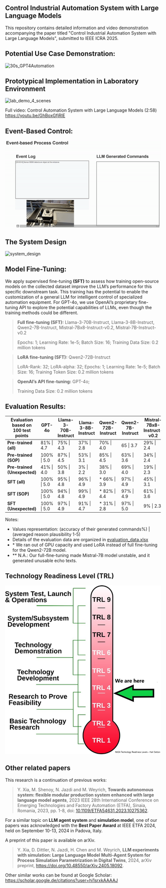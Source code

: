 ## Control Industrial Automation System with Large Language Models
This repository contains detailed information and video demonstration accompanying the paper titled "Control Industrial Automation System with Large Language Models", submitted to IEEE ICRA 2025.

## Potential Use Case Demonstration:
![30s_GPT4Automation](https://github.com/YuchenXia/GPT4IndustrialAutomation/assets/39265101/b4b700fa-5262-44a3-9fdd-6eb4930dae23)

## Prototypical Implementation in Laboratory Environment
![lab_demo_4_scenes](lab_demo_4_scenes.gif)

Full video: Control Automation System with Large Language Models (2:58) https://youtu.be/GhBoxGfjRIE


## Event-Based Control:
![event_based_control](event_based_control.gif)

## The System Design
![system_design](system_design.gif)

## Model Fine-Tuning:
We apply supervised fine-tuning **(SFT)** to assess how training open-source models on the collected dataset improve the LLM’s performance for this specific downstream task. This training has the potential to enable the customization of a general LLM for intelligent control of specialized automation equipment. For GPT-4o, we use OpenAI’s proprietary fine-tuning API to explore the potential capabilities of LLMs, even though the training methods could be different.

>**Full fine-tuning (SFT):** Llama-3-70B-Instruct, Llama-3-8B-Instruct, Qwen2-7B-Instruct, Mistral-7Bx8-Instruct-v0.2, Mistral-7B-Instruct-v0.2
>
> Epochs: 1; Learning Rate: 1e-5; Batch Size: 16; Training Data Size: 0.2 million tokens

>**LoRA fine-tuning (SFT):** Qwen2-72B-Instruct
>
>LoRA-Rank: 32; LoRA-alpha: 32; Epochs: 1; Learning Rate: 1e-5; Batch Size: 16; Training Token Size: 0.2 million tokens

>**OpenAI’s API fine-tuning:** GPT-4o;
>
>Training Data Size: 0.2 million tokens


## Evaluation Results:
| Evaluation based on 100 test points | GPT-4o | Llama-3-70B-Instruct | Llama-3-8B-Instruct | Qwen2-72B-Instruct | Qwen2-7B-Instruct | Mistral-7Bx8-Instruct-v0.2 | Mistral-7B-Instruct-v0.2 |
|----------------------------------------|--------|----------------------|---------------------|--------------------|-------------------|-----------------------------|--------------------------|
| **Pre-trained (all)**                  | 81% \| 4.7 | 75% \| 4.3           | 37% \| 2.8          | 70% \| 4.0         | 65 \| 3.7         | 29% \| 2.4                  | 45% \| 2.9               |
| **Pre-trained (SOP)**                  | 100% \| 5.0 | 87% \| 4.5           | 53% \| 3.1          | 85% \| 4.5         | 63% \| 3.6        | 34% \| 2.4                  | 37% \| 2.5               |
| **Pre-trained (Unexpected)**           | 41% \| 4.0 | 50% \| 3.8           | 3% \| 2.2           | 38% \| 3.0         | 69% \| 4.0        | 19% \| 2.3                  | 63% \| 3.7               |
| **SFT (all)**                          | 100% \| 5.0 | 95% \| 4.8           | 96% \| 4.9          | * 66% \| 3.9       | 97% \| 4.9        | 45% \| 3.1                  | \*\*N.A.                 |
| **SFT (SOP)**                          | 100% \| 5.0 | 94% \| 4.8           | 99% \| 4.9          | * 82% \| 4.4       | 97% \| 4.9        | 61% \| 3.6                  | \*\*N.A.                 |
| **SFT (Unexpected)**                   | 100% \| 5.0 | 97% \| 4.9           | 91% \| 4.7          | * 31% \| 2.8       | 97% \| 5.0        | 9% \| 2.3                   | \*\*N.A.                 |

Notes:
- Values representation: (accuracy of their generated commands%) \| (averaged reason plausibility 1-5)
- Details of the evaluation data are organized in [evaluation_data.xlsx](evaluation_data.xlsx) 
- \* We ran out of GPU capacity and used LoRA instead of full fine-tuning for the Qwen2-72B model.
- \*\* N.A.: Our full-fine-tuning made Mistral-7B model unstable, and it generated unusable echo texts.


## Technology Readiness Level (TRL)
![nasa_trl_meter](nasa_trl_meter.jpg)

## Other related papers
This research is a continuation of previous works:
> Y. Xia, M. Shenoy, N. Jazdi and M. Weyrich, **Towards autonomous system: flexible modular production system enhanced with large language model agents**, 2023 IEEE 28th International Conference on Emerging Technologies and Factory Automation (ETFA), Sinaia, Romania, 2023, pp. 1-8, doi: [10.1109/ETFA54631.2023.10275362](https://doi.org/10.1109/ETFA54631.2023.10275362). 

For a similar topic on **LLM agent system** and **simulation model**, one of our papers was acknowledged with the **Best Paper Award** at IEEE ETFA 2024, held on September 10-13, 2024 in Padova, Italy.

A preprint of this paper is available on arXiv.
> Y. Xia, D. Dittler, N. Jazdi, H. Chen and M. Weyrich, **LLM experiments with simulation: Large Language Model Multi-Agent System for Process Simulation Parametrization in Digital Twins**, 2024, arXiv preprint, https://doi.org/10.48550/arXiv.2405.18092.

Other similar works can be found at Google Scholar: https://scholar.google.de/citations?user=hi1srxkAAAAJ
